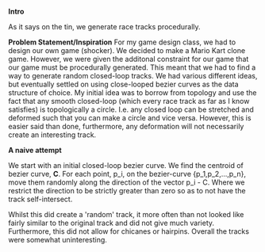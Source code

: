 **Intro**

As it says on the tin, we generate race tracks procedurally.

**Problem Statement/Inspiration**
For my game design class, we had to design our own game (shocker).  We decided to make a Mario Kart clone game.  However, we were given the additonal constraint for our game that our game must be procedurally generated.  This meant that we had to find a way to generate random closed-loop tracks.  We had various different ideas, but eventually settled on using close-looped bezier curves as the data structure of choice.  My initial idea was to borrow from topology and use the fact that any smooth closed-loop (which every race track as far as I know satisfies) is topologically a circle.  I.e. any closed loop can be stretched and deformed such that you can make a circle and vice versa.  However, this is easier said than done, furthermore, any deformation will not necessarily create an interesting track.

**A naive attempt**

We start with an initial closed-loop bezier curve.  We find the centroid of bezier curve, **C**.  For each point, p_i, on the bezier-curve {p_1,p_2,...,p_n}, move them randomly along the direction of the vector p_i - C.  Where we restrict the direction to be strictly greater than zero so as to not have the track self-intersect.

Whilst this did create a 'random' track, it more often than not looked like fairly similar to the original track and did not give much variety.  Furthermore, this did not allow for chicanes or hairpins.  Overall the tracks were somewhat uninteresting.  

